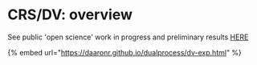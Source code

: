 # CRS/DV: overview

See public 'open science' work in progress and preliminary results [HERE](https://daaronr.github.io/dualprocess/dv-exp.html)

{% embed url="https://daaronr.github.io/dualprocess/dv-exp.html" %}
